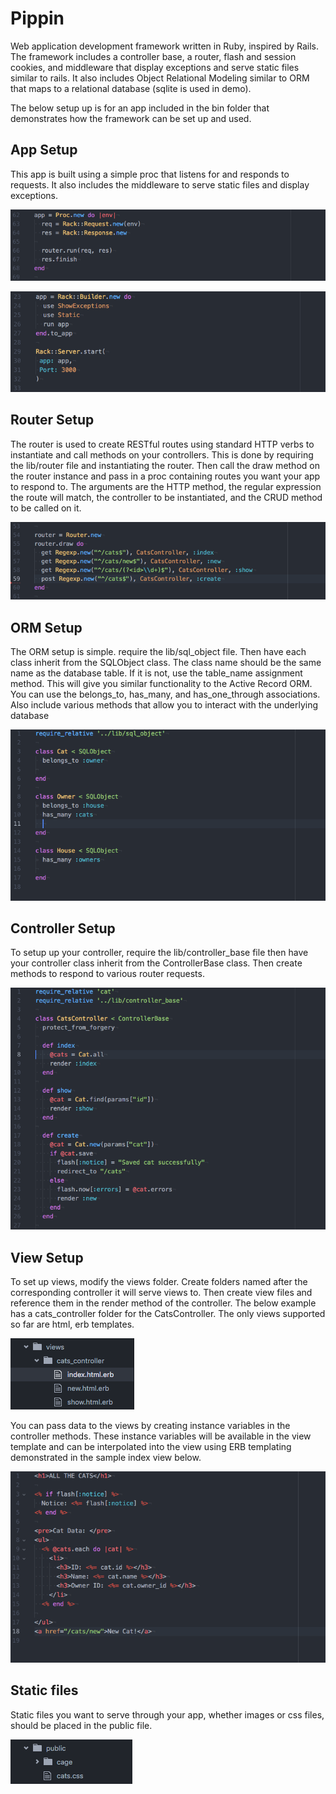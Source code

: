 # Pippin

Web application development framework written in Ruby, inspired by Rails.  The framework includes a controller base, a router, flash and session cookies, and middleware that display exceptions and serve static files similar to rails.  It also includes Object Relational Modeling similar to ORM that maps to a relational database (sqlite is used in demo).

The below setup up is for an app included in the bin folder that demonstrates how the framework can be set up and used.

## App Setup

This app is built using a simple proc that listens for and responds to requests. It also includes the middleware to serve static files and display exceptions.

![basic_app](./readme_photos/basic_app.png)

![app_setup](./readme_photos/app_setup.png)

## Router Setup

The router is used to create RESTful routes using standard HTTP verbs to instantiate and call methods on your controllers.  This is done by requiring the lib/router file and instantiating the router.  Then call the draw method on the router instance and pass in a proc containing routes you want your app to respond to.  The arguments are the HTTP method, the regular expression the route will match, the controller to be instantiated, and the CRUD method to be called on it.

![router](./readme_photos/router.png)

## ORM Setup

The ORM setup is simple. require the lib/sql_object file.  Then have each class inherit from the SQLObject class.  The class name should be the same name as the database table.  If it is not, use the table_name assignment method.  This will give you similar functionality to the Active Record ORM.  You can use the belongs_to, has_many, and has_one_through associations.  Also include various methods that allow you to interact with the underlying database

![ORM-setup](./readme_photos/ORM-setup.png)

## Controller Setup

To setup up your controller, require the lib/controller_base file then have your controller class inherit from the ControllerBase class.  Then create methods to respond to various router requests.

![controller_setup](./readme_photos/controller_setup.png)

## View Setup

To set up views, modify the views folder.  Create folders named after the corresponding controller it will serve views to.  Then create view files and reference them in the render method of the controller. The below example has a cats_controller folder for the CatsController.  The only views supported so far are html, erb templates.  

![views](./readme_photos/views.png)

You can pass data to the views by creating instance variables in the controller methods.  These instance variables will be available in the view template and can be interpolated into the view using ERB templating demonstrated in the sample index view below.

![sample_view](./readme_photos/sample_view.png)

## Static files

Static files you want to serve through your app, whether images or css files, should be placed in the public file.  

![static_files](./readme_photos/static_files.png)
